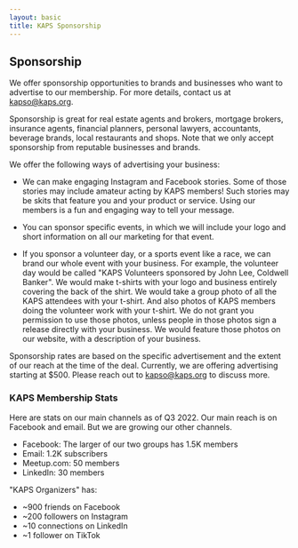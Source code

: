 ```yaml
---
layout: basic
title: KAPS Sponsorship
---
```


## Sponsorship
We offer sponsorship opportunities to brands and businesses who want to advertise to our membership. For more details, contact us at kapso@kaps.org.

Sponsorship is great for real estate agents and brokers, mortgage brokers, insurance agents, financial planners, personal lawyers, accountants, beverage brands, local restaurants and shops. Note that we only accept sponsorship from reputable businesses and brands. 

We offer the following ways of advertising your business:
- We can make engaging Instagram and Facebook stories. Some of those stories may include amateur acting by KAPS members! Such stories may be skits that feature you and your product or service. Using our members is a fun and engaging way to tell your message.

- You can sponsor specific events, in which we will include your logo and short information on all our marketing for that event.

- If you sponsor a volunteer day, or a sports event like a race, we can brand our whole event with your business. For example, the volunteer day would be called "KAPS Volunteers sponsored by John Lee, Coldwell Banker". We would make t-shirts with your logo and business entirely covering the back of the shirt. We would take a group photo of all the KAPS attendees with your t-shirt. And also photos of KAPS members doing the volunteer work with your t-shirt. We do not grant you permission to use those photos, unless people in those photos sign a release directly with your business. We would feature those photos on our website, with a description of your business. 

Sponsorship rates are based on the specific advertisement and the extent of our reach at the time of the deal. Currently, we are offering advertising starting at $500. Please reach out to kapso@kaps.org to discuss more.

### KAPS Membership Stats

Here are stats on our main channels as of Q3 2022. Our main reach is on Facebook and email. But we are growing our other channels.
- Facebook: The larger of our two groups has 1.5K members
- Email: 1.2K subscribers
- Meetup.com: 50 members
- LinkedIn: 30 members

"KAPS Organizers" has:
- ~900 friends on Facebook
- ~200 followers on Instagram
- ~10 connections on LinkedIn
- ~1 follower on TikTok 